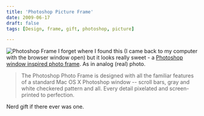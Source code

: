 ```yaml
---
title: 'Photoshop Picture Frame'
date: 2009-06-17
draft: false
tags: [Design, frame, gift, photoshop, picture]

---
```


![Photoshop Frame](https://chrisenns.com/wp-content/uploads/2009/06/Picture-31.png "Photoshop Frame") I forget where I found this (I came back to my computer with the browser window open) but it looks really sweet - a [Photoshop window inspired photo frame](http://photojojo.com/store/awesomeness/photoshop-photo-frame). As in analog (real) photo.

> The Photoshop Photo Frame is designed with all the familiar features of a standard Mac OS X Photoshop window -- scroll bars, gray and white checkered pattern and all. Every detail pixelated and screen-printed to perfection.

Nerd gift if there ever was one.